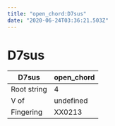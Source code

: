 ```yaml
---
title: "open_chord:D7sus"
date: "2020-06-24T03:36:21.503Z"
---
```


# D7sus
D7sus | open_chord
--- | ---
Root string | 4
V of | undefined
Fingering | XX0213
